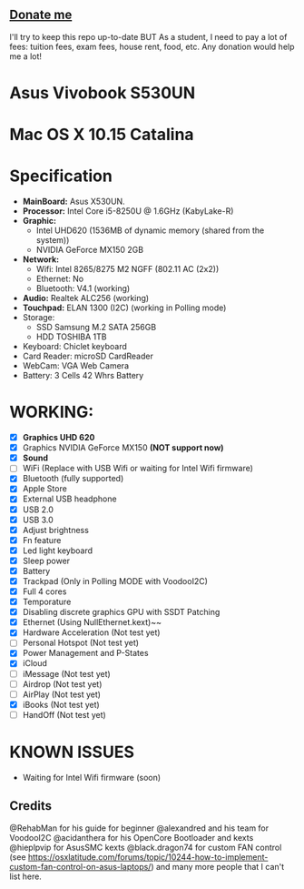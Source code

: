 ## [Donate me](https://paypal.me/vtlam98)
I'll try to keep this repo up-to-date BUT
As a student, I need to pay a lot of fees: tuition fees, exam fees, house rent, food, etc.
Any donation would help me a lot!

# Asus Vivobook S530UN
# Mac OS X 10.15 Catalina

# Specification
- **MainBoard:** Asus X530UN.
- **Processor:** Intel Core i5-8250U @ 1.6GHz (KabyLake-R)
- **Graphic:** 
  + Intel UHD620 (1536MB of dynamic memory (shared from the system))
  + NVIDIA GeForce MX150 2GB
- **Network:**
  + Wifi: Intel 8265/8275 M2 NGFF (802.11 AC (2x2)) <use USB Wifi Comfast CF-811AC instead>
  + Ethernet: No
  + Bluetooth: V4.1 (working)
- **Audio:** Realtek ALC256 (working)
- **Touchpad:** ELAN 1300 (I2C) (working in Polling mode)
- Storage:
  + SSD Samsung M.2 SATA 256GB
  + HDD TOSHIBA 1TB
- Keyboard: Chiclet keyboard 
- Card Reader: microSD CardReader
- WebCam: VGA Web Camera
- Battery: 3 Cells 42 Whrs Battery

# WORKING:
- [x] **Graphics UHD 620**
- [x] Graphics NVIDIA GeForce MX150 **(NOT support now)**
- [x] **Sound**
- [ ] WiFi (Replace with USB Wifi or waiting for Intel Wifi firmware)
- [x] Bluetooth (fully supported)
- [x] Apple Store
- [x] External USB headphone
- [x] USB 2.0
- [x] USB 3.0
- [x] Adjust brightness
- [x] Fn feature
- [x] Led light keyboard
- [x] Sleep power
- [x] Battery
- [x] Trackpad (Only in Polling MODE with VoodooI2C)
- [x] Full 4 cores
- [x] Temporature
- [x] Disabling discrete graphics GPU with SSDT Patching
- [x] Ethernet (Using NullEthernet.kext)~~
- [x] Hardware Acceleration (Not test yet)
- [ ] Personal Hotspot (Not test yet)
- [x] Power Management and P-States
- [x] iCloud 
- [ ] iMessage (Not test yet)
- [ ] Airdrop (Not test yet)
- [ ] AirPlay (Not test yet)
- [x] iBooks (Not test yet)
- [ ] HandOff (Not test yet)

# KNOWN ISSUES
- Waiting for Intel Wifi firmware (soon)

## Credits
@RehabMan for his guide for beginner
@alexandred and his team for VoodooI2C
@acidanthera for his OpenCore Bootloader and kexts
@hieplpvip for AsusSMC kexts
@black.dragon74 for custom FAN control (see https://osxlatitude.com/forums/topic/10244-how-to-implement-custom-fan-control-on-asus-laptops/)
and many more people that I can't list here.
